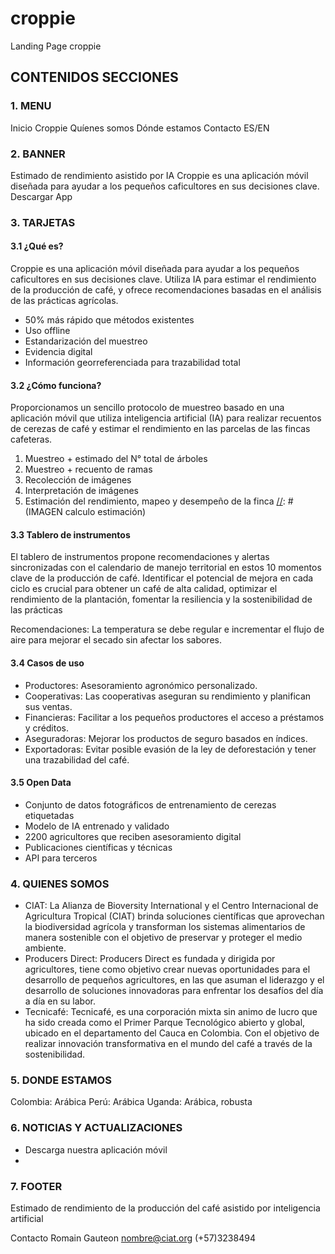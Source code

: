 # croppie
Landing Page croppie

## CONTENIDOS SECCIONES

### 1. MENU
Inicio
Croppie
Quíenes somos
Dónde estamos
Contacto
ES/EN

### 2. BANNER
Estimado de rendimiento  asistido por IA
Croppie es una aplicación móvil diseñada para ayudar a los pequeños caficultores en sus decisiones clave.
Descargar App

### 3. TARJETAS
#### 3.1 ¿Qué es?

Croppie es una aplicación móvil diseñada para ayudar a los pequeños caficultores en sus decisiones clave. Utiliza IA para estimar el rendimiento de la producción de café, y ofrece recomendaciones basadas en el análisis de las prácticas agrícolas.

  - 50% más rápido que métodos existentes
  - Uso offline
  - Estandarización del muestreo
  - Evidencia digital
  - Información georreferenciada para trazabilidad total
    
#### 3.2 ¿Cómo funciona?

Proporcionamos un sencillo protocolo de muestreo basado en una aplicación móvil que utiliza inteligencia artificial (IA) para realizar recuentos de cerezas de café y estimar el rendimiento en las parcelas de las fincas cafeteras. 
  1. Muestreo + estimado del N° total de árboles
  2. Muestreo + recuento de ramas
  3. Recolección de imágenes
  4. Interpretación de imágenes
  5. Estimación del rendimiento, mapeo y desempeño de la finca [//]: # (IMAGEN calculo estimación)
     
     
#### 3.3  Tablero de instrumentos

El tablero de instrumentos propone recomendaciones y alertas sincronizadas con el calendario de manejo territorial en estos 10 momentos clave de la producción de café. 
Identificar el potencial de mejora en cada ciclo es crucial para obtener un café de alta calidad, optimizar el rendimiento de la plantación, fomentar la resiliencia y la sostenibilidad de las prácticas

Recomendaciones: La temperatura se debe regular e incrementar el flujo de aire para mejorar el secado sin afectar los sabores.


#### 3.4  Casos de uso 

  - Productores: Asesoramiento agronómico personalizado.
  - Cooperativas: Las cooperativas aseguran su rendimiento y planifican sus ventas.
  - Financieras: Facilitar a los pequeños productores el acceso a préstamos y créditos.
  - Aseguradoras: Mejorar los productos de seguro basados en índices.
  - Exportadoras: Evitar posible evasión de la ley de deforestación y tener una trazabilidad del café.
    
#### 3.5 Open Data

  -  Conjunto de datos fotográficos de entrenamiento de cerezas etiquetadas
  -  Modelo de IA entrenado y validado
  -  2200 agricultores que reciben asesoramiento digital
  -  Publicaciones científicas y técnicas
  -  API para terceros
    
### 4. QUIENES SOMOS

 - CIAT: La Alianza de Bioversity International y el Centro Internacional de Agricultura Tropical (CIAT) brinda soluciones científicas que aprovechan la biodiversidad agrícola y transforman los sistemas alimentarios de manera sostenible con el objetivo de preservar y proteger el medio ambiente.
  - Producers Direct: Producers Direct es fundada y dirigida por agricultores, tiene como objetivo crear nuevas oportunidades para el desarrollo de pequeños agricultores, en las que asuman el liderazgo y el desarrollo de soluciones innovadoras para enfrentar los desafíos del día a día en su labor.
  - Tecnicafé: Tecnicafé, es una corporación mixta sin animo de lucro que ha sido creada como el Primer Parque Tecnológico abierto y global, ubicado en el departamento del Cauca en Colombia. Con el objetivo de realizar innovación transformativa en el mundo del café a través de la sostenibilidad.
    
### 5. DONDE ESTAMOS

  Colombia: Arábica
  Perú: Arábica
  Uganda: Arábica, robusta
  
### 6. NOTICIAS Y ACTUALIZACIONES
[//]: # (CARRUCEL)
- Descarga nuestra aplicación móvil
- 

### 7. FOOTER

Estimado de rendimiento de la producción del café asistido por inteligencia artificial 

Contacto
Romain Gauteon
nombre@ciat.org
(+57)3238494

